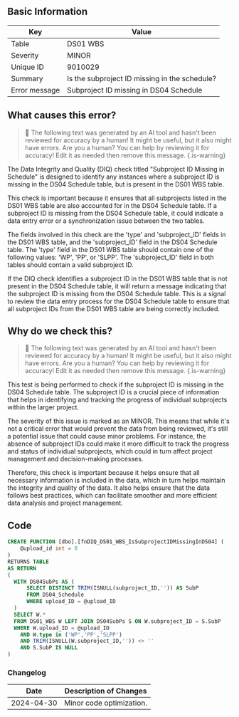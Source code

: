## Basic Information
| Key         | Value          |
|-------------|----------------|
| Table       | DS01 WBS |
| Severity    | MINOR |
| Unique ID   | 9010029   |
| Summary     | Is the subproject ID missing in the schedule? |
| Error message | Subproject ID missing in DS04 Schedule |

## What causes this error?

> :robot: The following text was generated by an AI tool and hasn't been reviewed for accuracy by a human! It might be useful, but it also might have errors. Are you a human? You can help by reviewing it for accuracy! Edit it as needed then remove this message.
{.is-warning}

The Data Integrity and Quality (DIQ) check titled "Subproject ID Missing in Schedule" is designed to identify any instances where a subproject ID is missing in the DS04 Schedule table, but is present in the DS01 WBS table. 

This check is important because it ensures that all subprojects listed in the DS01 WBS table are also accounted for in the DS04 Schedule table. If a subproject ID is missing from the DS04 Schedule table, it could indicate a data entry error or a synchronization issue between the two tables.

The fields involved in this check are the 'type' and 'subproject_ID' fields in the DS01 WBS table, and the 'subproject_ID' field in the DS04 Schedule table. The 'type' field in the DS01 WBS table should contain one of the following values: 'WP', 'PP', or 'SLPP'. The 'subproject_ID' field in both tables should contain a valid subproject ID.

If the DIQ check identifies a subproject ID in the DS01 WBS table that is not present in the DS04 Schedule table, it will return a message indicating that the subproject ID is missing from the DS04 Schedule table. This is a signal to review the data entry process for the DS04 Schedule table to ensure that all subproject IDs from the DS01 WBS table are being correctly included.
## Why do we check this?

> :robot: The following text was generated by an AI tool and hasn't been reviewed for accuracy by a human! It might be useful, but it also might have errors. Are you a human? You can help by reviewing it for accuracy! Edit it as needed then remove this message.
{.is-warning}

This test is being performed to check if the subproject ID is missing in the DS04 Schedule table. The subproject ID is a crucial piece of information that helps in identifying and tracking the progress of individual subprojects within the larger project. 

The severity of this issue is marked as an MINOR. This means that while it's not a critical error that would prevent the data from being reviewed, it's still a potential issue that could cause minor problems. For instance, the absence of subproject IDs could make it more difficult to track the progress and status of individual subprojects, which could in turn affect project management and decision-making processes. 

Therefore, this check is important because it helps ensure that all necessary information is included in the data, which in turn helps maintain the integrity and quality of the data. It also helps ensure that the data follows best practices, which can facilitate smoother and more efficient data analysis and project management.
## Code

```sql
CREATE FUNCTION [dbo].[fnDIQ_DS01_WBS_IsSubprojectIDMissingInDS04] (
	@upload_id int = 0
)
RETURNS TABLE
AS RETURN
(
  WITH DS04SubPs AS (
      SELECT DISTINCT TRIM(ISNULL(subproject_ID,'')) AS SubP 
      FROM DS04_Schedule 
      WHERE upload_ID = @upload_ID
  )
  SELECT W.*
  FROM DS01_WBS W LEFT JOIN DS04SubPs S ON W.subproject_ID = S.SubP
  WHERE W.upload_ID = @upload_ID
    AND W.type in ('WP','PP','SLPP')
    AND TRIM(ISNULL(W.subproject_ID,'')) <> ''
    AND S.SubP IS NULL
)
```

### Changelog

| Date       | Description of Changes   |
| ---------- | ------------------------ |
| 2024-04-30 | Minor code optimization. |
